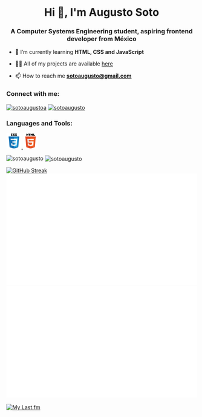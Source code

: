 <h1 align="center">Hi 👋, I'm Augusto Soto</h1>
<h3 align="center">A Computer Systems Engineering student, aspiring frontend developer from México</h3>

- 🌱 I’m currently learning **HTML, CSS and JavaScript**

- 👨‍💻 All of my projects are available [here](https://sotoaugusto.github.io/)

- 📫 How to reach me **sotoaugusto@gmail.com**

<h3 align="left">Connect with me:</h3>
<p align="left">
<a href="https://twitter.com/sotoaugustoa" target="blank"><img align="center" src="https://raw.githubusercontent.com/rahuldkjain/github-profile-readme-generator/master/src/images/icons/Social/twitter.svg" alt="sotoaugustoa" height="30" width="40" /></a>
<a href="https://linkedin.com/in/sotoaugusto" target="blank"><img align="center" src="https://raw.githubusercontent.com/rahuldkjain/github-profile-readme-generator/master/src/images/icons/Social/linked-in-alt.svg" alt="sotoaugusto" height="30" width="40" /></a>
</p>

<h3 align="left">Languages and Tools:</h3>
<p align="left"> <a href="https://www.w3schools.com/css/" target="_blank" rel="noreferrer"> <img src="https://raw.githubusercontent.com/devicons/devicon/master/icons/css3/css3-original-wordmark.svg" alt="css3" width="40" height="40"/> </a> <a href="https://www.w3.org/html/" target="_blank" rel="noreferrer"> <img src="https://raw.githubusercontent.com/devicons/devicon/master/icons/html5/html5-original-wordmark.svg" alt="html5" width="40" height="40"/> </a> </p>

<p><img align="left" src="https://github-readme-stats.vercel.app/api/top-langs?username=sotoaugusto&show_icons=true&locale=en&layout=compact" alt="sotoaugusto" /></p>

<p>&nbsp;<img align="center" src="https://github-readme-stats.vercel.app/api?username=sotoaugusto&show_icons=true&locale=en" alt="sotoaugusto" /></p>



[![GitHub Streak](http://github-readme-streak-stats.herokuapp.com?user=SotoAugusto&theme=tokyonight&hide_border=true&date_format=%5BY%20%5DM%20j&border=DDDDDD00)](https://git.io/streak-stats)
![](https://raw.githubusercontent.com/SotoAugusto/github-stats-transparent/output/generated/overview.svg)
![](https://raw.githubusercontent.com/SotoAugusto/github-stats-transparent/output/generated/languages.svg)

[![My Last.fm](https://lastfm-recently-played.vercel.app/api?user=amirsoto2)](https://www.last.fm/user/amirsoto2)
